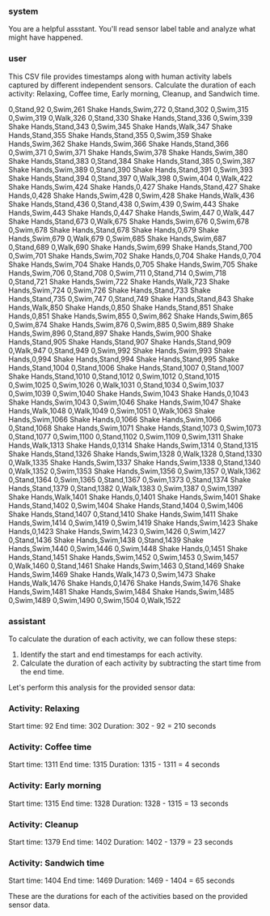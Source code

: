 ### system
You are a helpful assstant. You'll read sensor label table and analyze what might have happened.
### user

This CSV file provides timestamps along with human activity labels captured by different independent sensors.
Calculate the duration of each activity: Relaxing, Coffee time, Early morning, Cleanup, and Sandwich time.
    
0,Stand,92
0,Swim,261
Shake Hands,Swim,272
0,Stand,302
0,Swim,315
0,Swim,319
0,Walk,326
0,Stand,330
Shake Hands,Stand,336
0,Swim,339
Shake Hands,Stand,343
0,Swim,345
Shake Hands,Walk,347
Shake Hands,Stand,355
Shake Hands,Stand,355
0,Swim,359
Shake Hands,Swim,362
Shake Hands,Swim,366
Shake Hands,Stand,366
0,Swim,371
0,Swim,371
Shake Hands,Swim,378
Shake Hands,Swim,380
Shake Hands,Stand,383
0,Stand,384
Shake Hands,Stand,385
0,Swim,387
Shake Hands,Swim,389
0,Stand,390
Shake Hands,Stand,391
0,Swim,393
Shake Hands,Stand,394
0,Stand,397
0,Walk,398
0,Swim,404
0,Walk,422
Shake Hands,Swim,424
Shake Hands,0,427
Shake Hands,Stand,427
Shake Hands,0,428
Shake Hands,Swim,428
0,Swim,428
Shake Hands,Walk,436
Shake Hands,Stand,436
0,Stand,438
0,Swim,439
0,Swim,443
Shake Hands,Swim,443
Shake Hands,0,447
Shake Hands,Swim,447
0,Walk,447
Shake Hands,Stand,673
0,Walk,675
Shake Hands,Swim,676
0,Swim,678
0,Swim,678
Shake Hands,Stand,678
Shake Hands,0,679
Shake Hands,Swim,679
0,Walk,679
0,Swim,685
Shake Hands,Swim,687
0,Stand,689
0,Walk,690
Shake Hands,Swim,699
Shake Hands,Stand,700
0,Swim,701
Shake Hands,Swim,702
Shake Hands,0,704
Shake Hands,0,704
Shake Hands,Swim,704
Shake Hands,0,705
Shake Hands,Swim,705
Shake Hands,Swim,706
0,Stand,708
0,Swim,711
0,Stand,714
0,Swim,718
0,Stand,721
Shake Hands,Swim,722
Shake Hands,Walk,723
Shake Hands,Swim,724
0,Swim,726
Shake Hands,Stand,733
Shake Hands,Stand,735
0,Swim,747
0,Stand,749
Shake Hands,Stand,843
Shake Hands,Walk,850
Shake Hands,0,850
Shake Hands,Stand,851
Shake Hands,0,851
Shake Hands,Swim,855
0,Swim,862
Shake Hands,Swim,865
0,Swim,874
Shake Hands,Swim,876
0,Swim,885
0,Swim,889
Shake Hands,Swim,896
0,Stand,897
Shake Hands,Swim,900
Shake Hands,Stand,905
Shake Hands,Stand,907
Shake Hands,Stand,909
0,Walk,947
0,Stand,949
0,Swim,992
Shake Hands,Swim,993
Shake Hands,0,994
Shake Hands,Stand,994
Shake Hands,Stand,995
Shake Hands,Stand,1004
0,Stand,1006
Shake Hands,Stand,1007
0,Stand,1007
Shake Hands,Stand,1010
0,Stand,1012
0,Swim,1012
0,Stand,1015
0,Swim,1025
0,Swim,1026
0,Walk,1031
0,Stand,1034
0,Swim,1037
0,Swim,1039
0,Swim,1040
Shake Hands,Swim,1043
Shake Hands,0,1043
Shake Hands,Swim,1043
0,Swim,1046
Shake Hands,Swim,1047
Shake Hands,Walk,1048
0,Walk,1049
0,Swim,1051
0,Walk,1063
Shake Hands,Swim,1066
Shake Hands,0,1066
Shake Hands,Swim,1066
0,Stand,1068
Shake Hands,Swim,1071
Shake Hands,Stand,1073
0,Swim,1073
0,Stand,1077
0,Swim,1100
0,Stand,1102
0,Swim,1109
0,Swim,1311
Shake Hands,Walk,1313
Shake Hands,0,1314
Shake Hands,Swim,1314
0,Stand,1315
Shake Hands,Stand,1326
Shake Hands,Swim,1328
0,Walk,1328
0,Stand,1330
0,Walk,1335
Shake Hands,Swim,1337
Shake Hands,Swim,1338
0,Stand,1340
0,Walk,1352
0,Swim,1353
Shake Hands,Swim,1356
0,Swim,1357
0,Walk,1362
0,Stand,1364
0,Swim,1365
0,Stand,1367
0,Swim,1373
0,Stand,1374
Shake Hands,Stand,1379
0,Stand,1382
0,Walk,1383
0,Swim,1387
0,Swim,1397
Shake Hands,Walk,1401
Shake Hands,0,1401
Shake Hands,Swim,1401
Shake Hands,Stand,1402
0,Swim,1404
Shake Hands,Stand,1404
0,Swim,1406
Shake Hands,Stand,1407
0,Stand,1410
Shake Hands,Swim,1411
Shake Hands,Swim,1414
0,Swim,1419
0,Swim,1419
Shake Hands,Swim,1423
Shake Hands,0,1423
Shake Hands,Swim,1423
0,Swim,1426
0,Swim,1427
0,Stand,1436
Shake Hands,Swim,1438
0,Stand,1439
Shake Hands,Swim,1440
0,Swim,1446
0,Swim,1448
Shake Hands,0,1451
Shake Hands,Stand,1451
Shake Hands,Swim,1452
0,Swim,1453
0,Swim,1457
0,Walk,1460
0,Stand,1461
Shake Hands,Swim,1463
0,Stand,1469
Shake Hands,Swim,1469
Shake Hands,Walk,1473
0,Swim,1473
Shake Hands,Walk,1476
Shake Hands,0,1476
Shake Hands,Swim,1476
Shake Hands,Swim,1481
Shake Hands,Swim,1484
Shake Hands,Swim,1485
0,Swim,1489
0,Swim,1490
0,Swim,1504
0,Walk,1522

### assistant
To calculate the duration of each activity, we can follow these steps:

1. Identify the start and end timestamps for each activity.
2. Calculate the duration of each activity by subtracting the start time from the end time.

Let's perform this analysis for the provided sensor data:

### Activity: Relaxing
Start time: 92
End time: 302
Duration: 302 - 92 = 210 seconds

### Activity: Coffee time
Start time: 1311
End time: 1315
Duration: 1315 - 1311 = 4 seconds

### Activity: Early morning
Start time: 1315
End time: 1328
Duration: 1328 - 1315 = 13 seconds

### Activity: Cleanup
Start time: 1379
End time: 1402
Duration: 1402 - 1379 = 23 seconds

### Activity: Sandwich time
Start time: 1404
End time: 1469
Duration: 1469 - 1404 = 65 seconds

These are the durations for each of the activities based on the provided sensor data.
